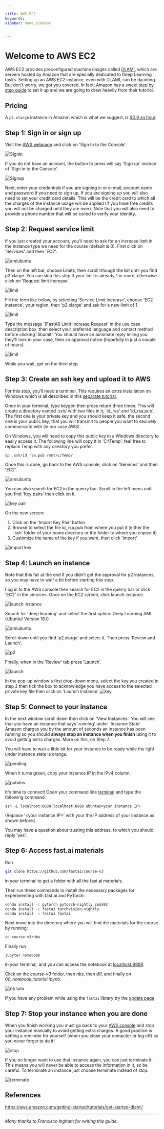 ```yaml
---

title: AWS EC2
keywords: 
sidebar: home_sidebar


---
```

# Welcome to AWS EC2

AWS EC2 provides preconfigured machine images called [DLAMI](https://aws.amazon.com/machine-learning/amis/), which are servers hosted by Amazon that are specially dedicated to Deep Learning tasks. Setting up an AWS EC2 instance, even with DLAMI, can be daunting. But don't worry, we got you covered. In fact, Amazon has a sweet [step by step guide](https://aws.amazon.com/getting-started/tutorials/get-started-dlami/) to set it up and we are going to draw heavily from their tutorial.

## Pricing
A `p2.xlarge` instance in Amazon which is what we suggest, is [$0.9 an hour](https://aws.amazon.com/ec2/instance-types/p2/).

## Step 1: Sign in or sign up

Visit the [AWS webpage](https://aws.amazon.com/) and click on 'Sign In to the Console'.

![Signin](/images/aws/signin.png)

If you do not have an account, the button to press will say 'Sign up' instead of 'Sign in to the Console'.

![Signup](/images/aws/signup.png)

Next, enter your credentials if you are signing in or e-mail, account name and password if you need to sign up. If you are signing up you will also need to set your credit card details. This will be the credit card to which all the charges of the instance usage will be applied (if you have free credits you will not be charged until they are over). Note that you will also need to provide a phone number that will be called to verify your identity.

## Step 2: Request service limit

If you just created your account, you'll need to ask for an increase limit in the instance type we need for the course (default is 0). First click on 'Services' and then 'EC2'.

![amiubuntu](/images/aws/ec2.png)

Then on the left bar, choose Limits, then scroll trhough the list until you find p2.xlarge. You can skip this step if your limit is already 1 or more, otherwise click on 'Request limit increase'.

![limit](/images/aws/request_limit.png)

Fill the form like below, by selecting 'Service Limit Increase', choose 'EC2 instance', your region, then 'p2.xlarge' and ask for a new limit of 1.

![limit](/images/aws/increase_limit.png)

Type the message '[FastAI] Limit Increase Request' in the use case description box, then select your preferred language and contact method before clicking 'Sbumit'. You should have an automate reply telling you they'll look in your case, then an approval notice (hopefully in just a couple of hours).

![limit](/images/aws/increase_limit2.png)

While you wait, get on the third step.

## Step 3: Create an ssh key and upload it to AWS

For this step, you'll need a terminal. This requires an extra installation on Windows which is all described in this [separate tutorial](/terminal_tutorial).

Once in your terminal, type keygen then press return three times. This will create a directory named .ssh/ with two files in it, 'id_rsa' and 'id_rsa.pub'. The first one is your private key and you should keep it safe, the second one is your public key, that you will transmit to people you want to securely communicate with (in our case AWS).

On Windows, you will need to copy this public key in a Windows directory to easily access it. The following line will copy it in 'C:\Temp', feel free to replace Temp with any directory you prefer.
``` bash
cp .ssh/id_rsa.pub /mnt/c/Temp/
```

Once this is done, go back to the AWS console, click on 'Services' and then 'EC2'.

![amiubuntu](/images/aws/ec2.png)

You can also search for EC2 in the querry bar. Scroll in the left menu until you find 'Key pairs' then click on it.

![key pair](/images/aws/key_pair.png)

On the new screen:

1. Click on the 'Import Key Pair' button
2. Browse to select the file id_rsa.pub from where you put it (either the '.ssh' folder of your home directory or the folder to where you copied it)
3. Customize the name of the key if you want, then click 'Import'

![import key](/images/aws/import_key.png)

## Step 4: Launch an instance

Note that this fail at the end if you didn't get the approval for p2 instances, so you may have to waif a bit before starting this step. 

Log in to the AWS console then search for EC2 in the querry bar or click 'EC2' in the services. Once on the EC2 screen, click launch instance.

![launch instance](/images/aws/launch_instance.png)

Search for 'deep learning' and select the first option: Deep Learning AMI (Ubuntu) Version 16.0

![amiubuntu](/images/aws/amiubuntu.png)

Scroll down until you find 'p2.xlarge' and select it. Then press 'Review and Launch'.

![p2](/images/aws/p2.png)

Finally, when in the 'Review' tab press 'Launch'.

![launch](/images/aws/launch.png)

In the pop-up window's first drop-down menu, select the key you created in step 2 then tick the box to acknowledge you have access to the selected private key file then click on 'Launch Instance'
![key](/images/aws/key.png)

## Step 5: Connect to your instance

In the next window scroll down then click on 'View Instances'. You will see that you have an instance that says 'running' under 'Instance State'. Amazon charges you by the amount of seconds an instance has been running so you should **always stop an instance when you finish** using it to avoid getting extra charges. More on this, on Step 7.

You will have to wait a little bit for your instance to be ready while the light under instance state is orange.

![pending](/images/aws/pending.png)

When it turns green, copy your instance IP in the IPv4 column.

![pubdns](/images/aws/pubdns.png)

It's time to connect! Open your command line [terminal](/terminal_tutorial_) and type the following command:

```
ssh -L localhost:8888:localhost:8888 ubuntu@<your instance IP>
``` 
(Replace '\<your instance IP\>' with your the IP address of your instance as shown before.)

You may have a question about trusting this address, to which you should reply 'yes'.

## Step 6: Access fast.ai materials

Run
``` bash
git clone https://github.com/fastai/course-v3
``` 
in your terminal to get a folder with all the fast.ai materials. 

Then run these commands to install the necessary packages for experimenting with fast.ai and PyTorch:

``` bash
conda install -c pytorch pytorch-nightly cuda92
conda install -c fastai torchvision-nightly
conda install -c fastai fastai
```

Next move into the directory where you will find the materials for the course by running:

``` bash
cd course-v3/nbs
```

Finally run
```
jupyter notebook
```
in your terminal, and you can access the notebook at [localhost:8888](http://localhost:8888).

Click on the *course-v3* folder, then *nbs*, then *dl1*, and finally on *00_notebook_tutorial.ipynb*.

![nb tuto](/images/sagemaker/20.png)

If you have any problem while using the `fastai` library try the [update page](/update/aws)

## Step 7: Stop your instance when you are done

When you finish working you must go back to your [AWS console](https://us-west-2.console.aws.amazon.com/ec2) and stop your instance manually to avoid getting extra charges. A good practice is setting a reminder for yourself (when you close your computer or log off) so you never forget to do it! 

![stop](/images/aws/stop.png)

If you no longer want to use that instance again, you can just terminate it. This means you will never be able to access the information in it, so be careful. To terminate an instance just choose terminate instead of stop.

![terminate](/images/aws/terminate.png)

## References

https://aws.amazon.com/getting-started/tutorials/get-started-dlami/

---

*Many thanks to Francisco Ingham for writing this guide.*
